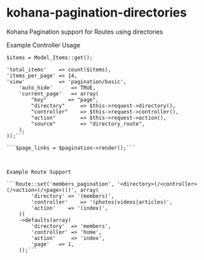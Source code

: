 kohana-pagination-directories
=============================

Kohana Pagination support for Routes using directories


Example Controller Usage

```$items = Model_Items::get();```

```$pagination = Pagination::factory(array(
'total_items'    => count($items),
'items_per_page' => 14,
'view'			 => 'pagination/basic',
    'auto_hide'		 => TRUE,
    'current_page'	 => array(
	    "key"		=> "page",
	    "directory"		=> $this->request->directory(),
	    "controller"	=> $this->request->controller(),
	    "action"		=> $this->request->action(),
	    "source"		=> "directory_route",
    ),
));```

```$page_links = $pagination->render();```



Example Route Support

```Route::set('members_pagination', '<directory>(/<controller>(/<action>(/<page>)))', array(
		'directory'	=> '(members)',
		'controller'	=> '(photos|videos|articles)',
		'action'	=> '(index)',
	))
	->defaults(array(
	    'directory'  => 'members',
	    'controller' => 'home',
	    'action'     => 'index',
	    'page'	 => 1,
	));```
